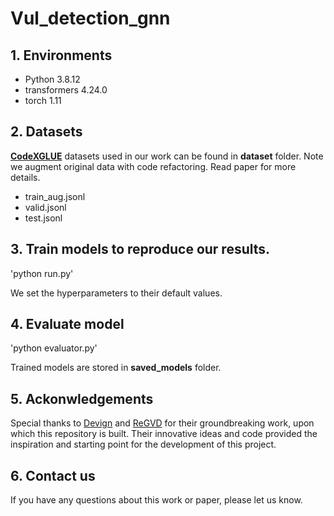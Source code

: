 # Vul_detection_gnn
## 1. Environments
- Python 3.8.12 
- transformers 4.24.0 
- torch 1.11
## 2. Datasets
[**CodeXGLUE**](https://arxiv.org/pdf/2102.04664.pdf) datasets used in our work can be found in **dataset** folder. Note we augment original data with code refactoring. Read paper for more details.
- train_aug.jsonl 
- valid.jsonl
- test.jsonl 
## 3. Train models to reproduce our results. 
 'python run.py'

 We set the hyperparameters to their default values.
## 4. Evaluate model
 'python evaluator.py'

 Trained models are stored in **saved_models** folder.
## 5. Ackonwledgements
Special thanks to [Devign](https://arxiv.org/pdf/1909.03496.pdf) and [ReGVD](https://arxiv.org/pdf/2110.07317.pdf) for their groundbreaking work, upon which this repository is built. Their innovative ideas and code provided the inspiration and starting point for the development of this project.
## 6. Contact us
If you have any questions about this work or paper, please let us know.